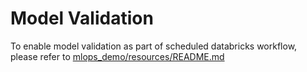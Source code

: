 # Model Validation
To enable model validation as part of scheduled databricks workflow, please refer to [mlops_demo/resources/README.md](../resources/README.md)
